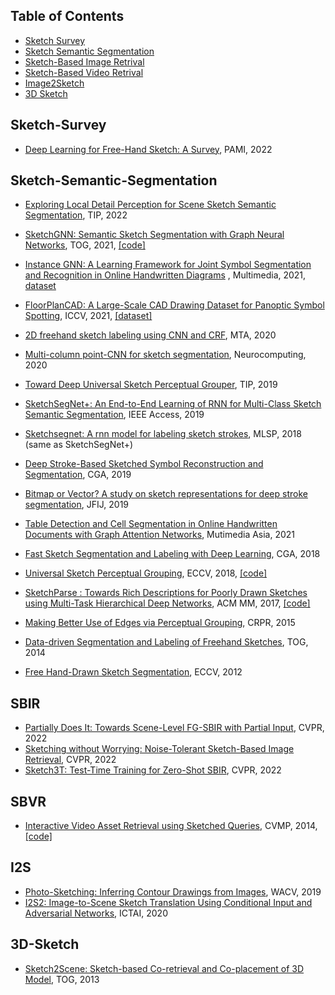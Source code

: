 ## Table of Contents
* [Sketch Survey](#Sketch-Survey)
* [Sketch Semantic Segmentation](#Sketch-Semantic-Segmentation)
* [Sketch-Based Image Retrival](#SBIR)
* [Sketch-Based Video Retrival](#SBVR)
* [Image2Sketch](#I2S)
* [3D Sketch](#3D-Sketch)

## Sketch-Survey
- [Deep Learning for Free-Hand Sketch: A Survey](https://www.pure.ed.ac.uk/ws/portalfiles/portal/253410048/DeepLearning_XU_DOA27012022_AFV.pdf), PAMI, 2022

## Sketch-Semantic-Segmentation
- [Exploring Local Detail Perception for Scene Sketch Semantic Segmentation](https://ieeexplore.ieee.org/abstract/document/9686584), TIP, 2022

- [SketchGNN: Semantic Sketch Segmentation with Graph Neural Networks](https://dl.acm.org/doi/pdf/10.1145/3450284), TOG, 2021, [[code]](https://github.com/sYeaLumin/SketchGNN)

- [Instance GNN: A Learning Framework for Joint Symbol Segmentation and Recognition in Online Handwritten Diagrams](http://www.nlpr.ia.ac.cn/databases/CASIA-OHFC/flowchart_recognition_TMM_2021-2nd%20submission.pdf)  , Multimedia, 2021, [dataset](http://www.nlpr.ia.ac.cn/databases/CASIA-OHFC/)

- [FloorPlanCAD: A Large-Scale CAD Drawing Dataset for Panoptic Symbol Spotting](https://arxiv.org/pdf/2105.07147.pdf), ICCV, 2021, [[dataset]](https://github.com/floorplancad/floorplancad.github.io)

- [2D freehand sketch labeling using CNN and CRF](https://eds.s.ebscohost.com/eds/pdfviewer/pdfviewer?vid=0&sid=632c28ab-1e2b-44bf-9e6d-1facf7a12ed8%40redis), MTA, 2020

- [Multi-column point-CNN for sketch segmentation](https://www.sciencedirect.com/science/article/pii/S0925231220300588?casa_token=JpR6RFe8C3gAAAAA:lH5k_coeSz8nvPfn9casK7aEyI-jJqYSOlrkwFy_Unxk8c8pUl3-hLEpQ_KcCUzt_-UtMsIY8tp1), Neurocomputing, 2020

- [Toward Deep Universal Sketch Perceptual Grouper](https://homepages.inf.ed.ac.uk/thospeda/papers/li2019group.pdf), TIP, 2019

- [SketchSegNet+: An End-to-End Learning of RNN for Multi-Class Sketch Semantic Segmentation](https://ieeexplore.ieee.org/stamp/stamp.jsp?arnumber=8766108), IEEE Access, 2019

- [Sketchsegnet: A rnn model for labeling sketch strokes](https://ieeexplore.ieee.org/stamp/stamp.jsp?tp=&arnumber=8516988), MLSP, 2018 (same as SketchSegNet+)

- [Deep Stroke-Based Sketched Symbol Reconstruction and Segmentation](https://ieeexplore.ieee.org/stamp/stamp.jsp?tp=&arnumber=8854308), CGA, 2019

- [Bitmap or Vector? A study on sketch representations for deep stroke segmentation](https://hal.inria.fr/hal-02922043/document), JFIJ, 2019

- [Table Detection and Cell Segmentation in Online Handwritten Documents with Graph Attention Networks](https://dl.acm.org/doi/pdf/10.1145/3444685.3446295), Mutimedia Asia, 2021

- [Fast Sketch Segmentation and Labeling with Deep Learning](https://arxiv.org/pdf/1807.11847), CGA, 2018

- [Universal Sketch Perceptual Grouping](https://openaccess.thecvf.com/content_ECCV_2018/papers/Ke_LI_Universal_Sketch_Perceptual_ECCV_2018_paper.pdf), ECCV, 2018, [[code]](https://github.com/KeLi-SketchX/Universal-sketch-perceptual-grouping)

- [SketchParse : Towards Rich Descriptions for Poorly Drawn Sketches using Multi-Task Hierarchical Deep Networks](https://dl.acm.org/doi/pdf/10.1145/3123266.3123270), ACM MM, 2017, [[code]](https://github.com/val-iisc/sketch-parse)

- [Making Better Use of Edges via Perceptual Grouping](https://www.cv-foundation.org/openaccess/content_cvpr_2015/papers/Qi_Making_Better_Use_2015_CVPR_paper.pdf), CRPR, 2015

- [Data-driven Segmentation and Labeling of Freehand Sketches](https://dl.acm.org/doi/pdf/10.1145/2661229.2661280), TOG, 2014

- [Free Hand-Drawn Sketch Segmentation](https://link.springer.com/content/pdf/10.1007/978-3-642-33718-5_45.pdf), ECCV, 2012


## SBIR
- [Partially Does It: Towards Scene-Level FG-SBIR with Partial Input](https://arxiv.org/pdf/2203.14804/pdf), CVPR, 2022
- [Sketching without Worrying: Noise-Tolerant Sketch-Based Image Retrieval](https://arxiv.org/pdf/2203.14817/pdf), CVPR, 2022
- [Sketch3T: Test-Time Training for Zero-Shot SBIR](https://arxiv.org/pdf/2203.14691.pdf), CVPR, 2022

## SBVR
- [Interactive Video Asset Retrieval using Sketched Queries](https://dl.acm.org/doi/pdf/10.1145/2668904.2668940), CVMP, 2014, [[code]](https://github.com/StTu/GF-HOG)

## I2S
- [Photo-Sketching: Inferring Contour Drawings from Images](https://arxiv.org/pdf/1901.00542.pdf), WACV, 2019
- [I2S2: Image-to-Scene Sketch Translation Using Conditional Input and Adversarial Networks](https://www.computer.org/csdl/pds/api/csdl/proceedings/download-article/1pP3CFxu18c/pdf), ICTAI, 2020

## 3D-Sketch
- [Sketch2Scene: Sketch-based Co-retrieval and Co-placement of 3D Model](https://cg.cs.tsinghua.edu.cn/sketch2scene/sketch2scene_paper.pdf), TOG, 2013
